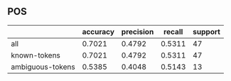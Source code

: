 
## POS

|                  | accuracy | precision | recall | support |
|------------------|----------|-----------|--------|---------|
| all              | 0.7021   | 0.4792    | 0.5311 | 47      |
| known-tokens     | 0.7021   | 0.4792    | 0.5311 | 47      |
| ambiguous-tokens | 0.5385   | 0.4048    | 0.5143 | 13      |

